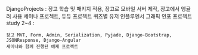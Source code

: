 DjangoProjects : 
    장고 학습 및 패키지 적용, 
    장고로 모바일 서버 제작, 
    장고에서 앵귤러 사용 세미나 프로젝트,
    듀듀 프로젝트 퀴즈별 유저 인플루엔서 그래픽 인포 프로젝트 
study 2~4 :

    장고 MVT, Form, Admin, Serialization, Pyjade, Django-Bootstrap, JSONResponse, Django-Angular
    세미나와 함께 진행된 예제 프로젝트 
 

